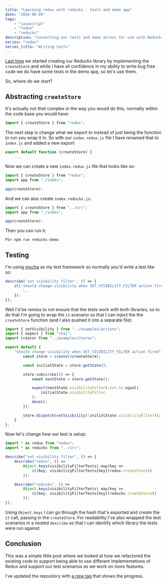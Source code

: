 ```yaml
---
title: "Learning redux with reducks - tests and demo app"
date: "2016-06-09"
tags:
    - "javascript"
    - "redux"
    - "reducks"
description: "Converting our tests and demo across for use with Reducks"
series: "redux"
series_title: "Writing tests"
---
```


[Last time](https://www.aaron-powell.com/posts/2016-06-09-learning-redux-with-reducks-creating-a-store.html) we started creating our Reducks library by implementing the `createStore` and while I have all confidence in my ability to write bug free code we do have some tests in the demo app, so let's use them.

So, where do we start?

## Abstracting `createStore`

It's actually not _that_ complex in the way you would do this, normally within the code base you would have:

```js
import { createStore } from "redux";
```

The next step is change what we export to instead of just being the function to run you wrap it in. So with our `index.redux.js` file I have renamed that to `index.js` and added a new export:

```js
export default function (createStore) {
    ...
```

Now we can create a new `index.redux.js` file that looks like so:

```js
import { createStore } from "redux";
import app from "./index";

app(createStore);
```

And we can also create `index.reducks.js`:

```js
import { createStore } from "../src";
import app from "./index";

app(createStore);
```

Then you can run it:

```
PS> npm run reducks-demo
```

## Testing

I'm using [mocha](http://mochajs.org/) as my test framework so normally you'd write a test like so:

```js
describe('set visibility filter', () => {
    it('should change visibility when SET_VISIBILITY_FILTER action fired', () => {
        ...
    });
});
```

Well I'd be remiss to not ensure that the tests work with both libraries, so to do that I'm going to wrap the `it` scenario so that I can inject the the `createStore` function (and I also pushed it into a separate file):

```js
import { setVisibility } from "../examples/actions";
import { expect } from "chai";
import creator from "../examples/stores";

export default {
    "should change visibility when SET_VISIBILITY_FILTER action fired": createStore => done => {
        const store = creator(createStore);

        const initialState = store.getState();

        store.subscribe(() => {
            const nextState = store.getState();

            expect(nextState.visibilityFilter).not.to.equal(
                initialState.visibilityFilter
            );
            done();
        });

        store.dispatch(setVisibility(!initialState.visibilityFilter));
    }
};
```

Now let's change how our test is setup:

```js
import * as redux from "redux";
import * as reducks from "../src";

describe("set visibility filter", () => {
    describe("redux", () =>
        Object.keys(visibilityFilterTests).map(key =>
            it(key, visibilityFilterTests[key](redux.createStore))
        ));

    describe("reducks", () =>
        Object.keys(visibilityFilterTests).map(key =>
            it(key, visibilityFilterTests[key](reducks.createStore))
        ));
});
```

Using `Object.keys` I can go through the hash that's exported and create the `it` call, passing in the `createStore`. For readability I've also wrapped the test scenarios in a nested `describe` so that I can identify which library the tests were run against.

## Conclusion

This was a simple little post where we looked at how we refactored the existing code to support being able to use different implementations of Redux and support our test scenarios as we work on more features.

I've updated the repository with [a new tag](https://github.com/aaronpowell/reducks/tree/demo-and-tests) that shows the progress.
